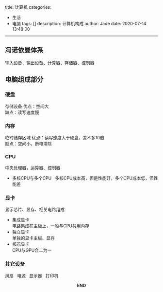 title: 计算机
categories:
  - 生活
  - 电脑
tags: []
description: 计算机构成
author: Jade
date: 2020-07-14 13:48:00
---


## 冯诺依曼体系
输入设备、输出设备、计算器、存储器、控制器

## 电脑组成部分
### 硬盘
存储设备
优点：空间大  
缺点：读写速度慢  

### 内存
临时储存区域
优点：读写速度大于硬盘，差不多10倍  
缺点：空间小，断电清除  

### CPU
中央处理器，运算器、控制器
- 多核CPU与多个CPU  
多核CPU成本高，但是性能好，多个CPU成本低，但性能差

### 显卡
显示芯片、显存、相关电路组成
- 集成显卡  
电路集成在主板上，一般与CPU共用内存
- 独立显卡  
单独的显卡主板、显存
- 核芯显卡  
CPU与GPU合二为一

### 其它设备
风扇  
电源  
显示器  
打印机  



<p style="text-align: center"><strong>END</strong></p>